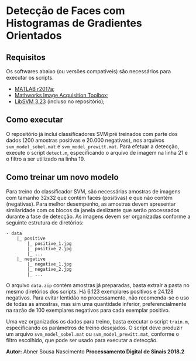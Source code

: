 # Detecção de Faces com Histogramas de Gradientes Orientados

## Requisitos
Os softwares abaixo (ou versões compatíveis) são necessários para executar os scripts.
* [MATLAB r2017a](https://www.mathworks.com/products/matlab.html);
* [Mathworks Image Acquisition Toolbox](https://www.mathworks.com/products/imaq.html);
* [LibSVM 3.23](https://www.csie.ntu.edu.tw/~cjlin/libsvm/) (incluso no repositório);

## Como executar
O repositório já inclui classificadores SVM pré treinados com parte dos dados (200 amostras positivas e 20.000 negativas), nos arquivos `svm_model_sobel.mat` e `svm_model_prewitt.mat`. Para efetuar a detecção, execute o script `detect.m`, especificando o arquivo de imagem na linha 21 e o filtro a ser utilizado na linha 19.

## Como treinar um novo modelo
Para treino do classificador SVM, são necessárias amostras de imagens com tamanho 32x32 que contém faces (positivas) e que não contém (negativas). Para melhor desempenho, as amostras devem apresentar similaridade com os blocos da janela deslizante que serão processados durante a fase de detecção. As imagens devem ser organizadas conforme a seguinte estrutura de diretórios:
```
- data
    |_ positive
        |_ positive_1.jpg
        |_ positive_2.jpg
        |_ ...
    |_ negative
        |_ negative_1.jpg
        |_ negative_2.jpg
        |_ ...
```
O arquivo `data.zip` contém amostras já preparadas, basta extrair a pasta no mesmo diretórios dos scripts. Há 6.123 exemplares positivos e 24.128 negativos. Para evitar lentidão no processamento, não recomenda-se o uso de todas as amostras, mas sim uma quantidade inferior, preferencialmente na razão de 100 exemplares negativos para cada exemplar positivo.

Uma vez organizados os dados para treino, basta executar o script `train.m`, especificando os parâmetros de treino desejados. O script deve produzir um arquivo `svm_model_sobel.mat` ou `svm_model_prewitt.mat`, conforme o filtro escolhido, que pode ser usado para executar a detecção.

**Autor:**
Abner Sousa Nascimento
**Processamento Digital de Sinais 2018.2**